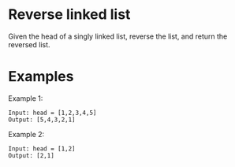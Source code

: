# Reverse linked list

Given the head of a singly linked list, reverse the list, and return the reversed list.

# Examples

Example 1:
```
Input: head = [1,2,3,4,5]
Output: [5,4,3,2,1]
```
Example 2:
```
Input: head = [1,2]
Output: [2,1]
```